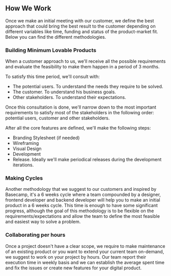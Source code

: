 ## How We Work

Once we make an initial meeting with our customer, we define the best approach that could bring the best result to the customer depending on different variables like time, funding and status of the product-market fit. Below you can find the different methodologies.


### Building Minimum Lovable Products

When a customer approach to us, we'll receive all the possible requirements and evaluate the feasibility to make them happen in a period of 3 months.

To satisfy this time period, we'll consult with:

- The potential users. To understand the needs they require to be solved.
- The customer. To understand his business goals.
- Other stakeholders. To understand their expectations.

Once this consultation is done, we'll narrow down to the most important requirements to satisfy most of the stakeholders in the following order: potential users, customer and other stakeholders.

After all the core features are defined, we'll make the following steps:

- Branding Stylesheet (if needed)
- Wireframing
- Visual Design
- Development
- Release. Ideally we'll make periodical releases during the development iterations.


### Making Cycles

Another methodology that we suggest to our customers and inspired by Basecamp, it's a 6 weeks cycle where a team compounded by a designer, frontend developer and backend developer will help you to make an initial product in a 6 weeks cycle. This time is enough to have some significant progress, although the goal of this methodology is to be flexible on the requirements/expectations and allow the team to define the most feasible and easiest way to solve a problem.


### Collaborating per hours

Once a project doesn't have a clear scope, we require to make maintenance of an existing product or you want to extend your current team on-demand, we suggest to work on your project by hours. Our team report their execution time in weekly basis and we can establish the average spent time and fix the issues or create new features for your digital product.
